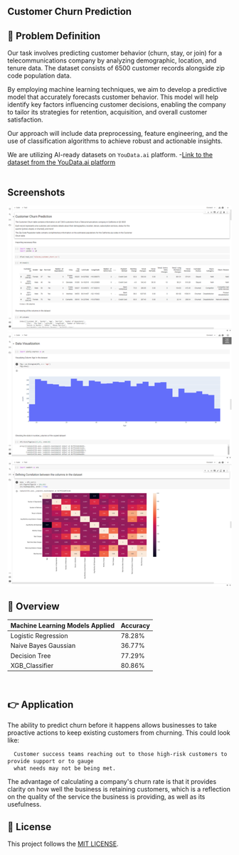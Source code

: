 ## Customer Churn Prediction



## 📌 Problem Definition
Our task involves predicting customer behavior (churn, stay, or join) for a telecommunications company by analyzing demographic, location, and tenure data. The dataset consists of 6500 customer records alongside zip code population data. 

By employing machine learning techniques, we aim to develop a predictive model that accurately forecasts customer behavior. This model will help identify key factors influencing customer decisions, enabling the company to tailor its strategies for retention, acquisition, and overall customer satisfaction.

Our approach will include data preprocessing, feature engineering, and the use of classification algorithms to achieve robust and actionable insights.

We are utilizing AI-ready datasets on `YouData.ai` platform.
-[Link to the dataset from the YouData.ai platform](https://datalink.youdata.ai/jyk9p8aw)
<br><br>

## Screenshots

<img src = "/assets/1.png">
<img src = "/assets/2.png">
<img src = "/assets/3.png">


## 📓 Overview

| Machine Learning Models Applied            | Accuracy |
| ----------------- | ------------------------------------------------------------------ |
| Logistic Regression | 78.28% |
| Naive Bayes Gaussian | 36.77% |
| Decision Tree | 77.29% |
| XGB_Classifier | 80.86% |

<br>

## 👉 Application

The ability to predict churn before it happens allows businesses to take proactive actions to keep existing customers from churning. This could look like: 
```
  Customer success teams reaching out to those high-risk customers to provide support or to gauge 
  what needs may not be being met.
```

The advantage of calculating a company's churn rate is that it provides clarity on how well the business is retaining customers, which is a reflection on the quality of the service the business is providing, as well as its usefulness.



## 🪪 License
This project follows the [MIT LICENSE](https://choosealicense.com/licenses/mit/).

<br />
